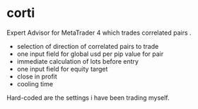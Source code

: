 # corti
Expert Advisor for MetaTrader 4 which trades correlated pairs .

- selection of direction of correlated pairs to trade
- one input field for global usd per pip value for pair
- immediate calculation of lots before entry 
- one input field for equity target 
- close in profit
- cooling time

Hard-coded are the settings i have been trading myself.
